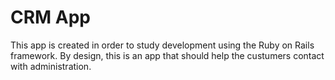 # CRM App

This app is created in order to study development using the Ruby on Rails framework. By design, this is an app that should help the custumers contact with administration.
